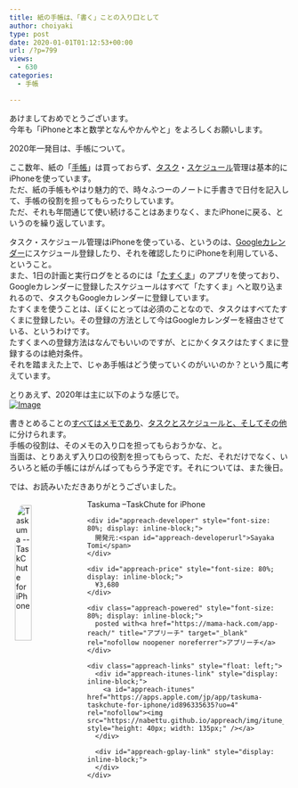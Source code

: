 ```yaml
---
title: 紙の手帳は、「書く」ことの入り口として
author: choiyaki
type: post
date: 2020-01-01T01:12:53+00:00
url: /?p=799
views:
  - 630
categories:
  - 手帳

---
```

あけましておめでとうございます。  
今年も「iPhoneと本と数学となんやかんやと」をよろしくお願いします。

2020年一発目は、手帳について。

ここ数年、紙の「[手帳][1]」は買っておらず、[タスク][2]・[スケジュール][3]管理は基本的にiPhoneを使っています。  
ただ、紙の手帳もやはり魅力的で、時々ふつーのノートに手書きで日付を記入して、手帳の役割を担ってもらったりしています。  
ただ、それも年間通じて使い続けることはあまりなく、またiPhoneに戻る、というのを繰り返しています。

タスク・スケジュール管理はiPhoneを使っている、というのは、[Googleカレンダー][4]にスケジュール登録したり、それを確認したりにiPhoneを利用している、ということ。  
また、1日の計画と実行ログをとるのには「[たすくま][5]」のアプリを使っており、Googleカレンダーに登録したスケジュールはすべて「たすくま」へと取り込まれるので、タスクもGoogleカレンダーに登録しています。  
たすくまを使うことは、ぼくにとっては必須のことなので、タスクはすべてたすくまに登録したい。その登録の方法として今はGoogleカレンダーを経由させている、というわけです。  
たすくまへの登録方法はなんでもいいのですが、とにかくタスクはたすくまに登録するのは絶対条件。  
それを踏まえた上で、じゃあ手帳はどう使っていくのがいいのか？という風に考えています。

とりあえず、2020年は主に以下のような感じで。  
[![Image][6]][7]

書きとめることの[すべてはメモであり][8]、[タスクとスケジュールと、そしてその他][9]に分けられます。  
手帳の役割は、そのメモの入り口を担ってもらおうかな、と。  
当面は、とりあえず入り口の役割を担ってもらって、ただ、それだけでなく、いろいろと紙の手帳にはがんばってもらう予定です。それについては、また後日。

では、お読みいただきありがとうございました。

<div id="appreach-box" style="text-align: left;">
  <img src="https://i0.wp.com/is4-ssl.mzstatic.com/image/thumb/Purple123/v4/bf/86/bb/bf86bb03-02d3-4d2c-90ae-a1f1eb06b136/source/512x512bb.jpg?w=660&#038;ssl=1" alt="Taskuma --TaskChute for iPhone" id="appreach-image" style="float: left; margin: 10px; width: 25%; max-width: 120px; border-top-left-radius: 10%; border-top-right-radius: 10%; border-bottom-right-radius: 10%; border-bottom-left-radius: 10%;" data-recalc-dims="1" /></p> 
  
  <div class="appreach-info" style="margin: 10px;">
    <div id="appreach-appname">
      Taskuma &#8211;TaskChute for iPhone
    </div>
    
    <div id="appreach-developer" style="font-size: 80%; display: inline-block;">
      開発元:<span id="appreach-developerurl">Sayaka Tomi</span>
    </div>
    
    <div id="appreach-price" style="font-size: 80%; display: inline-block;">
      ¥3,680
    </div>
    
    <div class="appreach-powered" style="font-size: 80%; display: inline-block;">
      posted with<a href="https://mama-hack.com/app-reach/" title="アプリーチ" target="_blank" rel="nofollow noopener noreferrer">アプリーチ</a>
    </div>
    
    <div class="appreach-links" style="float: left;">
      <div id="appreach-itunes-link" style="display: inline-block;">
        <a id="appreach-itunes" href="https://apps.apple.com/jp/app/taskuma-taskchute-for-iphone/id896335635?uo=4" rel="nofollow"><img src="https://nabettu.github.io/appreach/img/itune_ja.svg" style="height: 40px; width: 135px;" /></a>
      </div>
      
      <div id="appreach-gplay-link" style="display: inline-block;">
      </div>
    </div>
  </div>
  
  <div class="appreach-footer" style="margin-bottom: 10px; clear: left;">
  </div>
</div>

 [1]: https://scrapbox.io/choiyaki-hondana/%E6%89%8B%E5%B8%B3
 [2]: https://scrapbox.io/choiyaki-hondana/%E3%82%BF%E3%82%B9%E3%82%AF
 [3]: https://scrapbox.io/choiyaki-hondana/%E3%82%B9%E3%82%B1%E3%82%B8%E3%83%A5%E3%83%BC%E3%83%AB
 [4]: https://scrapbox.io/choiyaki-hondana/Google%E3%82%AB%E3%83%AC%E3%83%B3%E3%83%80%E3%83%BC
 [5]: https://scrapbox.io/choiyaki-hondana/%E3%81%9F%E3%81%99%E3%81%8F%E3%81%BE
 [6]: https://gyazo.com/2ae93306bf0c682f39bea724c7b27eac/thumb/1000
 [7]: https://gyazo.com/2ae93306bf0c682f39bea724c7b27eac
 [8]: https://choiyaki.com/?p=632
 [9]: https://choiyaki.com/?p=602